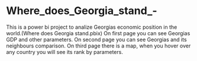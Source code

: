 # Where_does_Georgia_stand_-
This is a power bi project to analize Georgias economic position in the world.(Where does Georgia stand.pbix)
On first page you can see Georgias GDP and other parameters.
On second page you can see Georgias and its neighbours comparison.
On third page there is a map, when you hover over any country you will see its rank by parameters.
